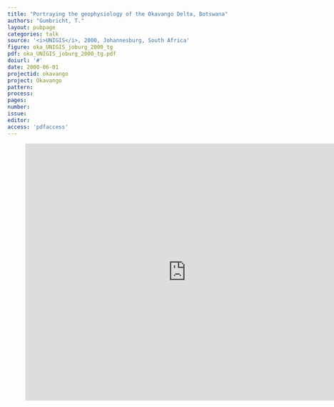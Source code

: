 ```yaml
---
title: "Portraying the geophysiology of the Okavango Delta, Botswana"
authors: "Gumbricht, T."
layout: pubpage
categories: talk
source: '<i>UNIGIS</i>, 2000, Johannesburg, South Africa'
figure: oka_UNIGIS_joburg_2000_tg
pdf: oka_UNIGIS_joburg_2000_tg.pdf
doiurl: '#'
date: 2000-06-01
projectid: okavango
project: Okavango
pattern:
process:
pages:
number:
issue:
editor:
access: 'pdfaccess'
---
```

<figure>
<iframe src="http://docs.google.com/gview?url={{ site.commonurl }}/pdf/{{ page.pdf }}&embedded=true"
style="width:720px; height:576px;" frameborder="0"></iframe>
</figure>
